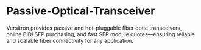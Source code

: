 # Passive-Optical-Transceiver
Versitron provides passive and hot-pluggable fiber optic transceivers, online BiDi SFP purchasing, and fast SFP module quotes—ensuring reliable and scalable fiber connectivity for any application.
